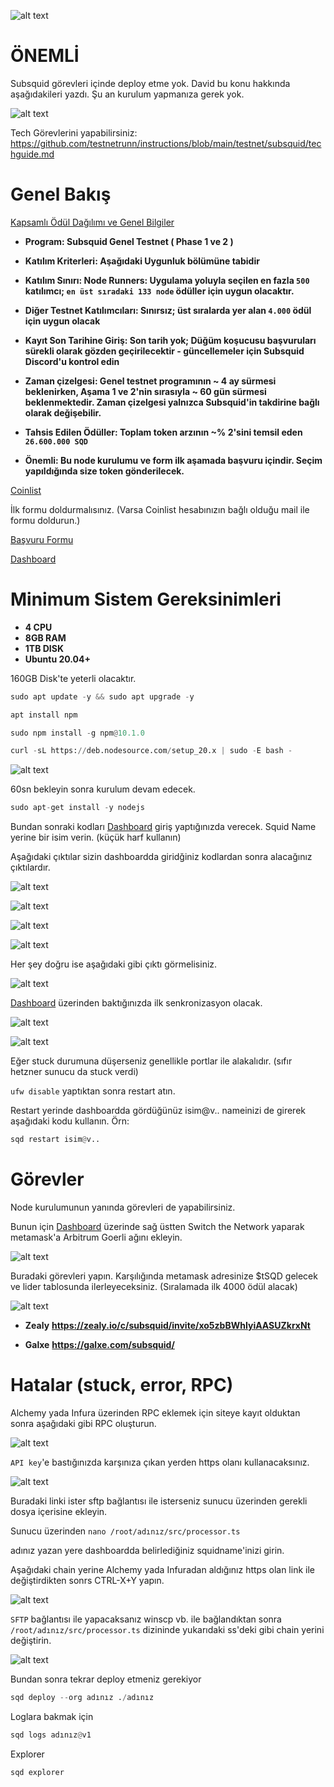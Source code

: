 ![alt text](https://i.hizliresim.com/bw0rh5z.png)

# ÖNEMLİ
Subsquid görevleri içinde deploy etme yok. David bu konu hakkında aşağıdakileri yazdı. Şu an kurulum yapmanıza gerek yok.



![alt text](https://i.hizliresim.com/quvu9w7.jpeg)



Tech Görevlerini yapabilirsiniz: https://github.com/testnetrunn/instructions/blob/main/testnet/subsquid/techguide.md

# Genel Bakış


<a href="https://medium.com/testnet-run/d8285a043223">Kapsamlı Ödül Dağılımı ve Genel Bilgiler</a>
- **Program: Subsquid Genel Testnet ( Phase 1 ve 2 )** 
- **Katılım Kriterleri: Aşağıdaki Uygunluk bölümüne tabidir** 
- **Katılım Sınırı: Node Runners: Uygulama yoluyla seçilen en fazla `500` katılımcı; `en üst sıradaki 133 node` ödüller için uygun olacaktır.** 

- **Diğer Testnet Katılımcıları: Sınırsız; üst sıralarda yer alan `4.000` ödül için uygun olacak** 
- **Kayıt Son Tarihine Giriş:	Son tarih yok; Düğüm koşucusu başvuruları sürekli olarak gözden geçirilecektir - güncellemeler için Subsquid Discord'u kontrol edin** 
- **Zaman çizelgesi:	Genel testnet programının ~ 4 ay sürmesi beklenirken, Aşama 1 ve 2'nin sırasıyla ~ 60 gün sürmesi beklenmektedir. Zaman çizelgesi yalnızca Subsquid'in takdirine bağlı olarak değişebilir.** 
- **Tahsis Edilen Ödüller: 	Toplam token arzının ~% 2'sini temsil eden `26.600.000 SQD`**

- **Önemli: Bu node kurulumu ve form ilk aşamada başvuru içindir. Seçim yapıldığında size token gönderilecek.**





<a href="https://coinlist.co/subsquid-testnet">Coinlist</a>

İlk formu doldurmalısınız. (Varsa Coinlist hesabınızın bağlı olduğu mail ile formu doldurun.)

<a href="https://subsquid.deform.cc/testnetnodeapplication/">Başvuru Formu</a>

<a href="https://app.subsquid.io/squids/">Dashboard</a>


# Minimum Sistem Gereksinimleri

- **4 CPU**
- **8GB RAM**
- **1TB DISK**
- **Ubuntu 20.04+**

160GB Disk'te yeterli olacaktır.

```python
sudo apt update -y && sudo apt upgrade -y
```

```python
apt install npm
```

```python
sudo npm install -g npm@10.1.0
```

```python
curl -sL https://deb.nodesource.com/setup_20.x | sudo -E bash -
```

![alt text](https://i.hizliresim.com/6mn2dae.png)

60sn bekleyin sonra kurulum devam edecek.

```python
sudo apt-get install -y nodejs
```

Bundan sonraki kodları <a href="https://app.subsquid.io/squids/">Dashboard</a> giriş yaptığınızda verecek. Squid Name yerine bir isim verin. (küçük harf kullanın)

Aşağıdaki çıktılar sizin dashboardda giridğiniz kodlardan sonra alacağınız çıktılardır.

![alt text](https://i.hizliresim.com/1pmes4t.png)


![alt text](https://i.hizliresim.com/bv7w4pg.png)


![alt text](https://i.hizliresim.com/9p6sbk5.png)


![alt text](https://i.hizliresim.com/j6g9jf5.png)


Her şey doğru ise aşağıdaki gibi çıktı görmelisiniz.


![alt text](https://i.hizliresim.com/qgfokeg.png)


<a href="https://app.subsquid.io/squids/">Dashboard</a> üzerinden baktığınızda ilk senkronizasyon olacak.

![alt text](https://i.hizliresim.com/hb1u9iq.png)

![alt text](https://i.hizliresim.com/e58bcgy.png)

Eğer stuck durumuna düşerseniz genellikle portlar ile alakalıdır. (sıfır hetzner sunucu da stuck verdi)

`ufw disable`  yaptıktan sonra restart atın.

Restart yerinde dashboardda gördüğünüz isim@v.. nameinizi de girerek aşağıdaki kodu kullanın. Örn:

```python
sqd restart isim@v..
```


# Görevler

Node kurulumunun yanında görevleri de yapabilirsiniz.

Bunun için <a href="https://app.subsquid.io/squids/">Dashboard</a> üzerinde sağ üstten Switch the Network yaparak metamask'a Arbitrum Goerli ağını ekleyin.

![alt text](https://i.hizliresim.com/2cb9nuv.png)

Buradaki görevleri yapın. Karşılığında metamask adresinize $tSQD gelecek ve lider tablosunda ilerleyeceksiniz. (Sıralamada ilk 4000 ödül alacak)

![alt text](https://i.hizliresim.com/j0xh36b.png)


- **Zealy** **https://zealy.io/c/subsquid/invite/xo5zbBWhIyiAASUZkrxNt**

- **Galxe** **https://galxe.com/subsquid/**

# Hatalar (stuck, error, RPC)


Alchemy yada Infura üzerinden RPC eklemek için siteye kayıt olduktan sonra aşağıdaki gibi RPC oluşturun.

![alt text](https://i.hizliresim.com/10ivlse.png)



`API key`'e bastığınızda karşınıza çıkan yerden https olanı kullanacaksınız.

![alt text](https://i.hizliresim.com/cpgb3a0.png)




Buradaki linki ister sftp bağlantısı ile isterseniz sunucu üzerinden gerekli dosya içerisine ekleyin. 

Sunucu üzerinden `nano /root/adınız/src/processor.ts` 

adınız yazan yere dashboardda belirlediğiniz squidname'inizi girin.

Aşağıdaki chain yerine Alchemy yada Infuradan aldığınız https olan link ile değiştirdikten sonrs CTRL-X+Y yapın.

![alt text](https://i.hizliresim.com/kx45h4u.png)


`SFTP` bağlantısı ile yapacaksanız winscp vb. ile bağlandıktan sonra `/root/adınız/src/processor.ts` dizininde yukarıdaki ss'deki gibi chain
yerini değiştirin.

![alt text](https://i.hizliresim.com/rm0gqd4.png)


Bundan sonra tekrar deploy etmeniz gerekiyor

```python
sqd deploy --org adınız ./adınız
```

Loglara bakmak için

```python
sqd logs adınız@v1
```

Explorer

```python
sqd explorer
```








